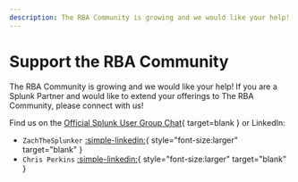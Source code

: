 ```yaml
---
description: The RBA Community is growing and we would like your help! If you are a Splunk Partner and would like to extend your offerings to The RBA Community, please connect with us!
---
```


# Support the RBA Community

The RBA Community is growing and we would like your help! If you are a Splunk Partner and would like to extend your offerings to The RBA Community, please connect with us!

Find us on the [Official Splunk User Group Chat](https://splk.it/slack){ target=blank } or LinkedIn:

- `ZachTheSplunker` [:simple-linkedin:](https://www.linkedin.com/in/zachthesplunker/){ style="font-size:larger" target="blank" }
- `Chris Perkins` [:simple-linkedin:](https://www.linkedin.com/in/cperkins2/){ style="font-size:larger" target="blank" }